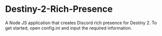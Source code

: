 # Destiny-2-Rich-Presence
A Node JS application that creates Discord rich presence for Destiny 2.
To get started, open config.ini and input the required information.
